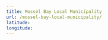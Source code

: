 ```yaml
---
title: Mossel Bay Local Municipality
url: /mossel-bay-local-municipality/
latitude: 
longitude: 
---
```

